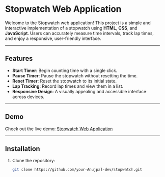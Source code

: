 # Stopwatch Web Application

Welcome to the Stopwatch web application! This project is a simple and interactive implementation of a stopwatch using **HTML**, **CSS**, and **JavaScript**. Users can accurately measure time intervals, track lap times, and enjoy a responsive, user-friendly interface.

---

## Features

- **Start Timer**: Begin counting time with a single click.
- **Pause Timer**: Pause the stopwatch without resetting the time.
- **Reset Timer**: Reset the stopwatch to its initial state.
- **Lap Tracking**: Record lap times and view them in a list.
- **Responsive Design**: A visually appealing and accessible interface across devices.

---

## Demo

Check out the live demo: [Stopwatch Web Application](https://anujpal-dev.github.io/PRODIGY_WD_02/)

---

## Installation

1. Clone the repository:
   ```bash
   git clone https://github.com/your-Anujpal-dev/stopwatch.git
